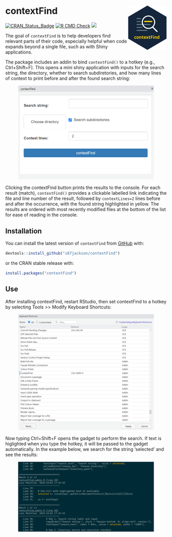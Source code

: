 
<!-- README.md is generated from README.Rmd. Please edit that file -->

# contextFind <img src="man/figures/logo.svg" align="right" width="120"/>

<!-- badges: start -->

[![CRAN_Status_Badge](https://www.r-pkg.org/badges/version/contextFind)](https://cran.r-project.org/package=contextFind)
[![R CMD
Check](https://github.com/s87jackson/contextFind/actions/workflows/R-CMD-check.yaml/badge.svg)](https://github.com/s87jackson/contextFind/actions/workflows/R-CMD-check.yaml)
[![](https://cranlogs.r-pkg.org/badges/grand-total/contextFind)](https://CRAN.R-project.org/package=contextFind)

<!-- badges: end -->

The goal of `contextFind` is to help developers find relevant parts of
their code, especially helpful when code expands beyond a single file,
such as with Shiny applications.

The package includes an addin to bind `contextFind()` to a hotkey (e.g.,
Ctrl+Shift+F). This opens a mini shiny application with inputs for the
search string, the directory, whether to search subdiretories, and how
many lines of context to print before and after the found search string:

<figure>
<img src="inst/images/miniPage.png" alt="" />
<figcaption aria-hidden="true"></figcaption>
</figure>

Clicking the contextFind button prints the results to the console. For
each result (match), `contextFind()` provides a clickable labelled link
indicating the file and line number of the result, followed by
`contextLines=2` lines before and after the occurrence, with the found
string highlighted in yellow. The results are ordered with most recently
modified files at the bottom of the list for ease of reading in the
console.

## Installation

You can install the latest version of `contextFind` from
[GitHub](https://github.com/) with:

``` r
devtools::install_github("s87jackson/contextFind")
```

or the CRAN stable release with:

``` r
install.packages("contextFind")
```

## Use

After installing contextFind, restart RStudio, then set contextFind to a
hotkey by selecting Tools \>\> Modify Keyboard Shortcuts:

<figure>
<img src="inst/images/hotkey.png" alt="" />
<figcaption aria-hidden="true"></figcaption>
</figure>

Now typing Ctrl+Shift+F opens the gadget to perform the search. If text
is higlighted when you type the hotkey, it will be passed to the gadget
automatically. In the example below, we search for the string ‘selected’
and see the results:

<figure>
<img src="inst/images/results.png" alt="" />
<figcaption aria-hidden="true"></figcaption>
</figure>
